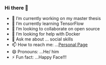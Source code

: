 ### Hi there 👋



- 🔭 I’m currently working on my master thesis
- 🌱 I’m currently learning TensorFlow
- 👯 I’m looking to collaborate on open source
- 🤔 I’m looking for help with Docker
- 💬 Ask me about ... social skills
- 📫 How to reach me:  ...[Personal Page](https://monibsediqi.github.io/)
- 😄 Pronouns: ...He/ him
- ⚡ Fun fact: ...Happy Face!!!

